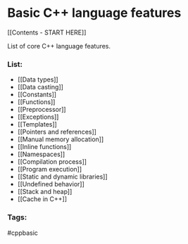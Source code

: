 # Basic C++ language features 
[[Contents - START HERE]]

List of core C++ language features. 
### List:
* [[Data types]] 
* [[Data casting]] 
* [[Constants]]
* [[Functions]]
* [[Preprocessor]]
* [[Exceptions]]
* [[Templates]]
* [[Pointers and references]]
* [[Manual memory allocation]]
* [[Inline functions]]
* [[Namespaces]]
* [[Compilation process]]
* [[Program execution]]
* [[Static and dynamic libraries]]
* [[Undefined behavior]]
* [[Stack and heap]]
* [[Cache in C++]]

### Tags: 
#cppbasic